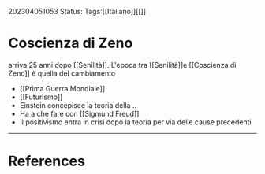202304051053
Status: 
Tags:[[Italiano]][[]]

# Coscienza di Zeno
arriva 25 anni dopo [[Senilità]].
L'epoca tra [[Senilità]]e [[Coscienza di Zeno]] è quella del cambiamento
- [[Prima Guerra Mondiale]]
- [[Futurismo]]
- Einstein concepisce la teoria della ..
- Ha a che fare con [[Sigmund Freud]]
- Il positivismo entra in crisi dopo la teoria  per via delle cause precedenti


---
# References